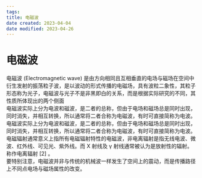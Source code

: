 ```yaml
---
tags:
title: 电磁波
date created: 2023-04-04
date modified: 2023-04-26
---
```


# 电磁波

电磁波 (Electromagnetic wave) 是由方向相同且互相垂直的电场与磁场在空间中衍生发射的振荡粒子波，是以波动的形式传播的电磁场，具有波粒二象性，其粒子形态称为光子，电磁波与光子不是非黑即白的关系，而是根据实际研究的不同，其性质所体现出的两个侧面  
电磁波实际上分为电波和磁波，是二者的总称，但由于电场和磁场总是同时出现，同时消失，并相互转换，所以通常将二者合称为电磁波，有时可直接简称为电波。  
电磁波实际上分为电波和磁波，是二者的总称，但由于电场和磁场总是同时出现，同时消失，并相互转换，所以通常将二者合称为电磁波，有时可直接简称为电波。  
电磁辐射通常意义上指所有电磁辐射特性的电磁波，非电离辐射是指无线电波、微波、红外线、可见光、紫外线。而 X 射线及 γ 射线通常被认为是放射性的辐射。称作电离辐射 [2] 。  
要特别注意，电磁波并非与传统的机械波一样发生了空间上的震动，而是传播路径上不同点电场与磁场属性的改变。
